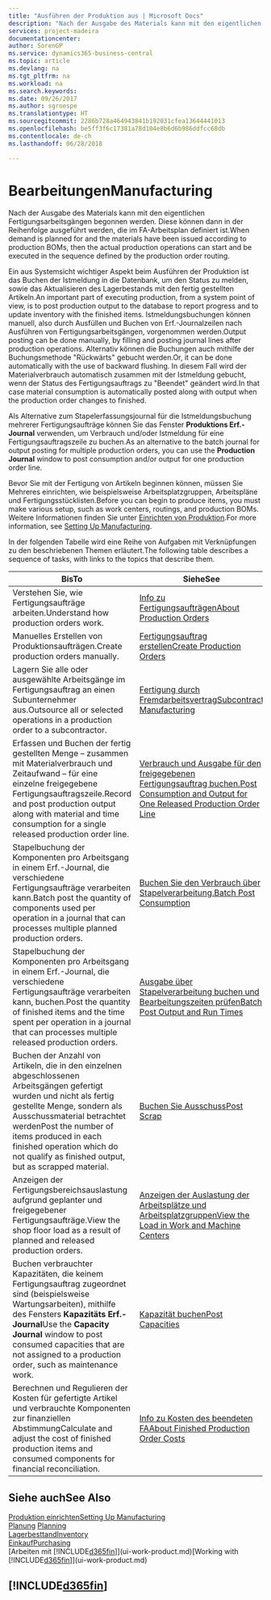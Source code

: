 ```yaml
---
title: "Ausführen der Produktion aus | Microsoft Docs"
description: "Nach der Ausgabe des Materials kann mit den eigentlichen Fertigungsarbeitsgängen begonnen werden. Diese können dann in der Reihenfolge ausgeführt werden, die im FA-Arbeitsplan definiert ist."
services: project-madeira
documentationcenter: 
author: SorenGP
ms.service: dynamics365-business-central
ms.topic: article
ms.devlang: na
ms.tgt_pltfrm: na
ms.workload: na
ms.search.keywords: 
ms.date: 09/26/2017
ms.author: sgroespe
ms.translationtype: HT
ms.sourcegitcommit: 2286b728a464943841b192031cfea13644441013
ms.openlocfilehash: be5ff3f6c17381a78d104e8b6d6b986ddfcc68db
ms.contentlocale: de-ch
ms.lasthandoff: 06/28/2018

---
```

# <a name="manufacturing"></a><span data-ttu-id="9fc42-103">Bearbeitungen</span><span class="sxs-lookup"><span data-stu-id="9fc42-103">Manufacturing</span></span>
<span data-ttu-id="9fc42-104">Nach der Ausgabe des Materials kann mit den eigentlichen Fertigungsarbeitsgängen begonnen werden. Diese können dann in der Reihenfolge ausgeführt werden, die im FA-Arbeitsplan definiert ist.</span><span class="sxs-lookup"><span data-stu-id="9fc42-104">When demand is planned for and the materials have been issued according to production BOMs, then the actual production operations can start and be executed in the sequence defined by the production order routing.</span></span>  

<span data-ttu-id="9fc42-105">Ein aus Systemsicht wichtiger Aspekt beim Ausführen der Produktion ist das Buchen der Istmeldung in die Datenbank, um den Status zu melden, sowie das Aktualisieren des Lagerbestands mit den fertig gestellten Artikeln.</span><span class="sxs-lookup"><span data-stu-id="9fc42-105">An important part of executing production, from a system point of view, is to post production output to the database to report progress and to update inventory with the finished items.</span></span> <span data-ttu-id="9fc42-106">Istmeldungsbuchungen können manuell, also durch Ausfüllen und Buchen von Erf.-Journalzeilen nach Ausführen von Fertigungsarbeitsgängen, vorgenommen werden.</span><span class="sxs-lookup"><span data-stu-id="9fc42-106">Output posting can be done manually, by filling and posting journal lines after production operations.</span></span> <span data-ttu-id="9fc42-107">Alternativ können die Buchungen auch mithilfe der Buchungsmethode "Rückwärts" gebucht werden.</span><span class="sxs-lookup"><span data-stu-id="9fc42-107">Or, it can be done automatically with the use of backward flushing.</span></span> <span data-ttu-id="9fc42-108">In diesem Fall wird der Materialverbrauch automatisch zusammen mit der Istmeldung gebucht, wenn der Status des Fertigungsauftrags zu "Beendet" geändert wird.</span><span class="sxs-lookup"><span data-stu-id="9fc42-108">In that case material consumption is automatically posted along with output when the production order changes to finished.</span></span>  

<span data-ttu-id="9fc42-109">Als Alternative zum Stapelerfassungsjournal für die Istmeldungsbuchung mehrerer Fertigungsaufträge können Sie das Fenster **Produktions Erf.-Journal** verwenden, um Verbrauch und/oder Istmeldung für eine Fertigungsauftragszeile zu buchen.</span><span class="sxs-lookup"><span data-stu-id="9fc42-109">As an alternative to the batch journal for output posting for multiple production orders, you can use the **Production Journal** window to post consumption and/or output for one production order line.</span></span>

<span data-ttu-id="9fc42-110">Bevor Sie mit der Fertigung von Artikeln beginnen können, müssen Sie Mehreres einrichten, wie beispielsweise Arbeitsplatzgruppen, Arbeitspläne und Fertigungsstücklisten.</span><span class="sxs-lookup"><span data-stu-id="9fc42-110">Before you can begin to produce items, you must make various setup, such as work centers, routings, and production BOMs.</span></span> <span data-ttu-id="9fc42-111">Weitere Informationen finden Sie unter [Einrichten von Produktion](production-configure-production-processes.md).</span><span class="sxs-lookup"><span data-stu-id="9fc42-111">For more information, see [Setting Up Manufacturing](production-configure-production-processes.md).</span></span>

<span data-ttu-id="9fc42-112">In der folgenden Tabelle wird eine Reihe von Aufgaben mit Verknüpfungen zu den beschriebenen Themen erläutert.</span><span class="sxs-lookup"><span data-stu-id="9fc42-112">The following table describes a sequence of tasks, with links to the topics that describe them.</span></span>   

|<span data-ttu-id="9fc42-113">**Bis**</span><span class="sxs-lookup"><span data-stu-id="9fc42-113">**To**</span></span>|<span data-ttu-id="9fc42-114">**Siehe**</span><span class="sxs-lookup"><span data-stu-id="9fc42-114">**See**</span></span>|  
|------------|-------------|  
|<span data-ttu-id="9fc42-115">Verstehen Sie, wie Fertigungsaufträge arbeiten.</span><span class="sxs-lookup"><span data-stu-id="9fc42-115">Understand how production orders work.</span></span>|[<span data-ttu-id="9fc42-116">Info zu Fertigungsaufträgen</span><span class="sxs-lookup"><span data-stu-id="9fc42-116">About Production Orders</span></span>](production-about-production-orders.md)|
|<span data-ttu-id="9fc42-117">Manuelles Erstellen von Produktionsaufträgen.</span><span class="sxs-lookup"><span data-stu-id="9fc42-117">Create production orders manually.</span></span>|[<span data-ttu-id="9fc42-118">Fertigungsauftrag erstellen</span><span class="sxs-lookup"><span data-stu-id="9fc42-118">Create Production Orders</span></span>](production-how-to-create-production-orders.md)|
|<span data-ttu-id="9fc42-119">Lagern Sie alle oder ausgewählte Arbeitsgänge im Fertigungsauftrag an einen Subunternehmer aus.</span><span class="sxs-lookup"><span data-stu-id="9fc42-119">Outsource all or selected operations in a production order to a subcontractor.</span></span>|[<span data-ttu-id="9fc42-120">Fertigung durch Fremdarbeitsvertrag</span><span class="sxs-lookup"><span data-stu-id="9fc42-120">Subcontract Manufacturing</span></span>](production-how-to-subcontract-manufacturing.md)|
|<span data-ttu-id="9fc42-121">Erfassen und Buchen der fertig gestellten Menge – zusammen mit Materialverbrauch und Zeitaufwand – für eine einzelne freigegebene Fertigungsauftragszeile.</span><span class="sxs-lookup"><span data-stu-id="9fc42-121">Record and post production output along with material and time consumption for a single released production order line.</span></span>|[<span data-ttu-id="9fc42-122">Verbrauch und Ausgabe für den freigegebenen Fertigungsauftrag buchen.</span><span class="sxs-lookup"><span data-stu-id="9fc42-122">Post Consumption and Output for One Released Production Order Line</span></span>](production-how-to-register-consumption-and-output.md)|  
|<span data-ttu-id="9fc42-123">Stapelbuchung der Komponenten pro Arbeitsgang in einem Erf.-Journal, die verschiedene Fertigungsaufträge verarbeiten kann.</span><span class="sxs-lookup"><span data-stu-id="9fc42-123">Batch post the quantity of components used per operation in a journal that can processes multiple planned production orders.</span></span>|[<span data-ttu-id="9fc42-124">Buchen Sie den Verbrauch über Stapelverarbeitung.</span><span class="sxs-lookup"><span data-stu-id="9fc42-124">Batch Post Consumption</span></span>](production-how-to-post-consumption.md)|
|<span data-ttu-id="9fc42-125">Stapelbuchung der Komponenten pro Arbeitsgang in einem Erf.-Journal, die verschiedene Fertigungsaufträge verarbeiten kann, buchen.</span><span class="sxs-lookup"><span data-stu-id="9fc42-125">Post the quantity of finished items and the time spent per operation in a journal that can processes multiple released production orders.</span></span>|[<span data-ttu-id="9fc42-126">Ausgabe über Stapelverarbeitung buchen und Bearbeitungszeiten prüfen</span><span class="sxs-lookup"><span data-stu-id="9fc42-126">Batch Post Output and Run Times</span></span>](production-how-to-post-output-quantity.md)|  
|<span data-ttu-id="9fc42-127">Buchen der Anzahl von Artikeln, die in den einzelnen abgeschlossenen Arbeitsgängen gefertigt wurden und nicht als fertig gestellte Menge, sondern als Ausschussmaterial betrachtet werden</span><span class="sxs-lookup"><span data-stu-id="9fc42-127">Post the number of items produced in each finished operation which do not qualify as finished output, but as scrapped material.</span></span>|[<span data-ttu-id="9fc42-128">Buchen Sie Ausschuss</span><span class="sxs-lookup"><span data-stu-id="9fc42-128">Post Scrap</span></span>](production-how-to-post-scrap.md)|
|<span data-ttu-id="9fc42-129">Anzeigen der Fertigungsbereichsauslastung aufgrund geplanter und freigegebener Fertigungsaufträge.</span><span class="sxs-lookup"><span data-stu-id="9fc42-129">View the shop floor load as a result of planned and released production orders.</span></span>|[<span data-ttu-id="9fc42-130">Anzeigen der Auslastung der Arbeitsplätze und Arbeitsplatzgruppen</span><span class="sxs-lookup"><span data-stu-id="9fc42-130">View the Load in Work and Machine Centers</span></span>](production-how-to-view-the-load-on-work-centers.md)|      
|<span data-ttu-id="9fc42-131">Buchen verbrauchter Kapazitäten, die keinem Fertigungsauftrag zugeordnet sind (beispielsweise Wartungsarbeiten), mithilfe des Fensters **Kapazitäts Erf.-Journal**</span><span class="sxs-lookup"><span data-stu-id="9fc42-131">Use the **Capacity Journal** window to post consumed capacities that are not assigned to a production order, such as maintenance work.</span></span>|[<span data-ttu-id="9fc42-132">Kapazität buchen</span><span class="sxs-lookup"><span data-stu-id="9fc42-132">Post Capacities</span></span>](production-how-to-post-capacities.md)|  
|<span data-ttu-id="9fc42-133">Berechnen und Regulieren der Kosten für gefertigte Artikel und verbrauchte Komponenten zur finanziellen Abstimmung</span><span class="sxs-lookup"><span data-stu-id="9fc42-133">Calculate and adjust the cost of finished production items and consumed components for financial reconciliation.</span></span>|[<span data-ttu-id="9fc42-134">Info zu Kosten des beendeten FA</span><span class="sxs-lookup"><span data-stu-id="9fc42-134">About Finished Production Order Costs</span></span>](finance-about-finished-production-order-costs.md)|  

## <a name="see-also"></a><span data-ttu-id="9fc42-135">Siehe auch</span><span class="sxs-lookup"><span data-stu-id="9fc42-135">See Also</span></span>  
[<span data-ttu-id="9fc42-136">Produktion einrichten</span><span class="sxs-lookup"><span data-stu-id="9fc42-136">Setting Up Manufacturing</span></span>](production-configure-production-processes.md)  
<span data-ttu-id="9fc42-137">[Planung](production-planning.md)    </span><span class="sxs-lookup"><span data-stu-id="9fc42-137">[Planning](production-planning.md)    </span></span>  
[<span data-ttu-id="9fc42-138">Lagerbesttand</span><span class="sxs-lookup"><span data-stu-id="9fc42-138">Inventory</span></span>](inventory-manage-inventory.md)  
[<span data-ttu-id="9fc42-139">Einkauf</span><span class="sxs-lookup"><span data-stu-id="9fc42-139">Purchasing</span></span>](purchasing-manage-purchasing.md)  
<span data-ttu-id="9fc42-140">[Arbeiten mit [!INCLUDE[d365fin](includes/d365fin_md.md)]](ui-work-product.md)</span><span class="sxs-lookup"><span data-stu-id="9fc42-140">[Working with [!INCLUDE[d365fin](includes/d365fin_md.md)]](ui-work-product.md)</span></span>

## [!INCLUDE[d365fin](includes/free_trial_md.md)]  
 

